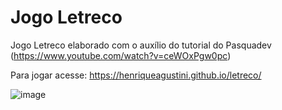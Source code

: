 # Jogo Letreco
Jogo Letreco elaborado com o auxílio do tutorial do Pasquadev (https://www.youtube.com/watch?v=ceWOxPgw0pc)

Para jogar acesse: https://henriqueagustini.github.io/letreco/

![image](https://user-images.githubusercontent.com/88353028/162542591-f1d3025e-103e-4bfa-9513-ddb35b20abdc.png)

